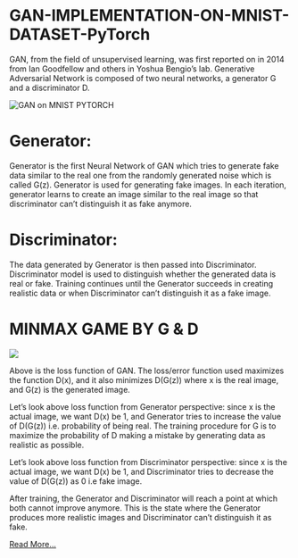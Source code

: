 # GAN-IMPLEMENTATION-ON-MNIST-DATASET-PyTorch
GAN, from the field of unsupervised learning, was first reported on in 2014 from Ian Goodfellow and others in Yoshua Bengio’s lab. Generative Adversarial Network is composed of two neural networks, a generator G and a discriminator D.

![GAN on MNIST PYTORCH](https://aihubprojects.com/wp-content/uploads/2020/06/maxresdefault-735x400.jpg)

# Generator:

Generator is the first Neural Network of GAN which tries to generate fake data similar to the real one from the randomly generated noise which is called G(z). Generator is used for generating fake images. In each iteration, generator learns to create an image similar to the real image so that discriminator can’t distinguish it as fake anymore.

# Discriminator:

The data generated by Generator is then passed into Discriminator. Discriminator model is used to distinguish whether the generated data is real or fake. Training continues until the Generator succeeds in creating realistic data or when Discriminator can’t distinguish it as a fake image.

# MINMAX GAME BY G & D

![](https://aihubprojects.com/wp-content/uploads/2020/06/1ldvqzz6C5n_nByobuB0P5g-768x48.png)

Above is the loss function of GAN. The loss/error function used maximizes the function D(x), and it also minimizes D(G(z)) where x is the real image, and G(z) is the generated image.

Let’s look above loss function from Generator perspective: since x is the actual image, we want D(x) be 1, and Generator tries to increase the value of D(G(z)) i.e. probability of being real. The training procedure for G is to maximize the probability of D making a mistake by generating data as realistic as possible.

Let’s look above loss function from Discriminator perspective: since x is the actual image, we want D(x) be 1, and Discriminator tries to decrease the value of D(G(z)) as 0 i.e fake image.

After training, the Generator and Discriminator will reach a point at which both cannot improve anymore. This is the state where the Generator produces more realistic images and Discriminator can’t distinguish it as fake.

[Read More...](https://aihubprojects.com/gan-implementation-on-mnist-dataset-pytorch/)
